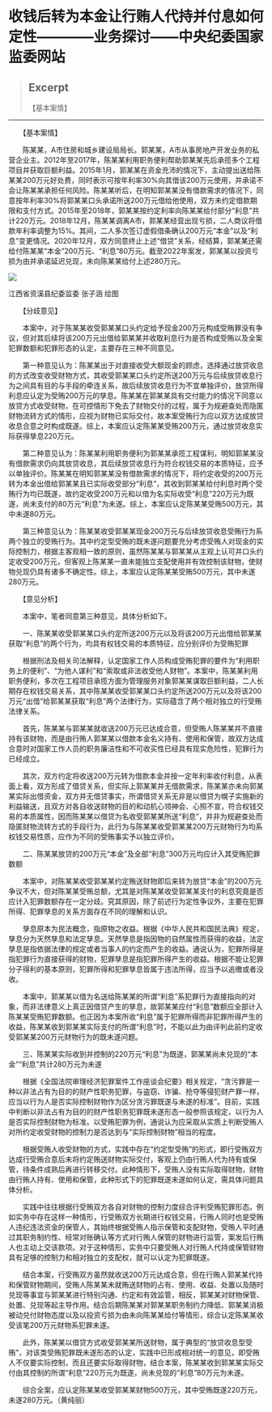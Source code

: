 
# 收钱后转为本金让行贿人代持并付息如何定性————业务探讨——中央纪委国家监委网站

> ## Excerpt
> 【基本案情】

---
　　【基本案情】

　　陈某某，A市住房和城乡建设局局长。郭某某，A市从事房地产开发业务的私营企业主。2012年至2017年，陈某某利用职务便利帮助郭某某先后承揽多个工程项目并获取巨额利益。2015年1月，郭某某在资金充沛的情况下，主动提出送给陈某某200万元好处费，同时表示可按年利率30%向其借该200万元使用，并承诺不会让陈某某承担任何风险。陈某某听后，在明知郭某某没有借款需求的情况下，同意按年利率30%将郭某某口头承诺所送200万元借给他使用，双方未约定借款期限和支付方式。2015年至2018年，郭某某按约定利率向陈某某给付部分“利息”共计220万元。2018年12月，陈某某调离A市，郭某某经营出现亏损，二人商议将借款年利率调整为15%。其间，二人多次签订虚假借条确认200万元“本金”以及“利息”变更情况。2020年12月，双方同意终止上述“借贷”关系，经结算，郭某某还需给付陈某某“本金”200万元、“利息”80万元。截至2022年案发，郭某某以投资亏损为由并承诺延迟兑现，未向陈某某给付上述280万元。

![](https://www.ccdi.gov.cn/hdjln/ywtt/202412/W020241213371887471927.jpeg)

江西省资溪县纪委监委 张子涵 绘图

　　【分歧意见】

　　本案中，对于陈某某收受郭某某口头约定给予现金200万元构成受贿罪没有争议，但对其后续将该200万元出借给郭某某并收取利息行为是否构成受贿以及全案犯罪数额和犯罪形态的认定，主要存在三种不同意见。

　　第一种意见认为：陈某某出于对直接收受大额现金的顾虑，选择通过放贷收息的方式改变收受财物方式，其收受郭某某口头约定所送200万元与后续放贷收息行为之间具有目的与手段的牵连关系，故后续放贷收息行为不宜单独评价，放贷所得利息应认定为受贿200万元的孳息。陈某某在郭某某具有交付能力的情况下同意以放贷方式收受财物，在可控情形下免去了财物交付的过程，属于为规避查处而隐匿财物流转方式的情形，应视为财物已实际交付，故本案受贿行为应以双方达成放贷收息合意之时构成既遂。综上，本案应认定陈某某受贿200万元，通过放贷收息实际获得孳息220万元。

　　第二种意见认为：陈某某利用职务便利为郭某某承揽工程谋利，明知郭某某没有借款需求仍向其放贷收息，其后续放贷收息行为符合权钱交易的本质特征，应予以单独评价。陈某某在明知郭某某没有借款需求的情况下，将约定收受的200万元转为本金出借给郭某某且已实际收受部分“利息”，其收到郭某某给付利息时两个受贿行为均已既遂，故约定收受200万元和以借为名实际收受“利息”220万元为既遂，尚未支付的80万元“利息”为未遂。综上，本案应认定陈某某受贿500万元，其中未遂80万元。

　　第三种意见认为：陈某某收受郭某某现金200万元与后续放贷收息受贿行为系两个独立的受贿行为。其中约定型受贿的既未遂问题要充分考虑受贿人对现金的实际控制力，根据主客观相一致的原则，虽然陈某某与郭某某从主观上认可并口头约定收受200万元，但客观上陈某某一直未能独立支配使用并有效控制该财物，使财物兑现仍具有诸多不确定性。综上，本案应认定陈某某受贿500万元，其中未遂280万元。

　　【意见分析】

　　本案中，笔者同意第三种意见，具体分析如下。

　　一、陈某某收受郭某某口头约定所送200万元以及将该200万元出借给郭某某获取“利息”的两个行为，均具有权钱交易的本质特征，应分别评价为受贿犯罪

　　根据刑法及相关司法解释，认定国家工作人员构成受贿犯罪的要件为“利用职务上的便利”、“为他人谋利”和“索取或非法收受他人财物”。本案中，陈某某利用职务便利，多次在工程项目承揽方面为管理服务对象郭某某谋取巨额利益，二人长期存在权钱交易关系，其中陈某某收受郭某某口头约定所送200万元以及将该200万元“出借”给郭某某获取“利息”两个法律行为，实际蕴含了两个相对独立的行受贿法律关系。

　　首先，陈某某与郭某某就收送200万元已达成合意，但受贿人陈某某并不直接持有该财物，而是由行贿人郭某某以借款本金名义持有、使用和保管，故双方达成合意时对国家工作人员的职务廉洁性和不可收买性已经具有现实危险性，犯罪行为已经成立。

　　其次，双方约定将收送200万元转为借款本金并按一定年利率收付利息，从表面上看，双方形成了借贷关系，但实际上郭某某并无借款需求，陈某某亦未向郭某某实际出借资金，双方并无借贷事实，所谓借贷关系无非是以借贷为幌子实施新的利益输送，且双方对各自收送财物的目的和动机心领神会、心照不宣，符合权钱交易的本质属性，因而陈某某以借贷为名收受郭某某所送“利息”，并非为规避查处而隐匿财物流转方式的手段行为，此行为与陈某某收受郭某某200万元财物行为均系权钱交易性质，应作为不同的受贿事实予以独立评价。

　　二、陈某某放贷的200万元“本金”及全部“利息”300万元均应计入其受贿犯罪数额

　　本案中，对陈某某收受郭某某约定贿送财物即后来转为放贷“本金”的200万元争议不大，但对陈某某受贿总额，尤其是对陈某某收受郭某某支付的利息究竟是否应计入犯罪数额存在一定分歧。究其原因，除了前述行为定性争议外，主要在犯罪所得、犯罪孳息的关系方面存在不同的理解和认识。

　　孳息原本为民法概念，指原物之收益。根据《中华人民共和国民法典》规定，孳息分为天然孳息和法定孳息。天然孳息是指因物的自然属性而获得的收益，法定孳息是指依据法律的规定或者当事人的约定而产生的收益。通说认为，犯罪所得是指犯罪行为直接获得的财物，犯罪孳息是指犯罪所得产生的收益。根据不能让犯罪分子得利的基本原则，犯罪所得和犯罪孳息皆属于违法所得，应当予以追缴或者没收。

　　本案中，郭某某以借为名送给陈某某的所谓“利息”系犯罪行为直接指向的对象，而非法律意义上真正因借贷产生的孳息，故郭某某应付“利息”数额应全部计入陈某某受贿犯罪数额。也正因为本案所收“利息”属于犯罪所得而非犯罪所得产生的收益，陈某某收到郭某某实际支付的所谓“利息”时，不能以此为由评判此前约定收受郭某某200万元财物行为的既未遂问题。

　　三、陈某某实际收到并控制的220万元“利息”为既遂，郭某某尚未兑现的“本金”“利息”共计280万元为未遂

　　根据《全国法院审理经济犯罪案件工作座谈会纪要》相关规定，“贪污罪是一种以非法占有为目的的财产性职务犯罪，与盗窃、诈骗、抢夺等侵犯财产罪一样，应当以行为人是否实际控制财物作为区分贪污罪既遂与未遂的标准”。目前，实践中判断以非法占有为目的的财产性职务犯罪既未遂形态一般参照该规定，以行为人是否实际控制财物为标准。以受贿犯罪为例，通说认为应采取从实质上判断受贿人对所约定收受财物的控制力是否达到与“实际控制财物”相当的程度。

　　根据受贿人收受财物的方式，实践中存在“约定型受贿”的形式，即行受贿双方达成行受贿合意后未将约定贿送财物实际交付，客观上仍由行贿人代为持有或保管，待条件成熟后再进行转移交付。此种情形下，受贿人没有实际取得财物，财物由行贿人持有、使用和保管，此种形式下的犯罪既遂未遂如何认定，需具体问题具体分析。

　　实践中往往根据行受贿双方各自对财物的控制力度综合评判受贿犯罪形态。例如实务中存在这样一种情形，行受贿双方长期进行权钱交易，行贿人同时也是受贿人违纪违法资金的保管人，其始终根据受贿人指示保管和支配财物，受贿人平时通过其职务制约性、经常对账确认等方式对行贿人保管的财物进行监管，案发后行贿人也主动上交该款项。对于这种情形，实务中只要受贿人对行贿人代持或保管财物具有足够的控制力和相对独立的支配权，就可以认定为犯罪既遂。

　　结合本案，行受贿双方虽然就收送200万元达成合意，但在行贿人郭某某代持和保管财物期间，受贿人陈某某未就贿送财物的占有、使用、收益、处置以及随时兑现等事宜与郭某某进行特别沟通、约定和有效监管，相反，郭某某对财物保管、处置、兑现等起主导作用。结合后期陈某某对郭某某职务制约力降低、郭某某消极被动兑付财物态度以及以投资亏损为由未向陈某某给付等情形，综合认定陈某某收受该笔200万元财物系犯罪未遂。

　　此外，陈某某以借贷方式收受郭某某所送财物，属于典型的“放贷收息型受贿”，对该类受贿犯罪既未遂形态的认定，实践中已形成相对统一的意见，即受贿人不仅要实际控制，而且还要实际取得财物，结合本案，陈某某收到郭某某实际交付由其控制的所谓“利息”220万元为既遂，尚未兑现的“利息”80万元为未遂。

　　综合全案，应认定陈某某收受郭某某财物500万元，其中受贿既遂220万元，未遂280万元。（黄纯丽）
